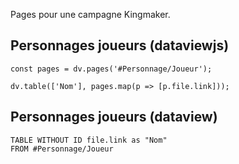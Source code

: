Pages pour une campagne Kingmaker.
## Personnages joueurs (dataviewjs)
```dataviewjs
const pages = dv.pages('#Personnage/Joueur');

dv.table(['Nom'], pages.map(p => [p.file.link]));
```
## Personnages joueurs (dataview)
```dataview
TABLE WITHOUT ID file.link as "Nom"
FROM #Personnage/Joueur
```
